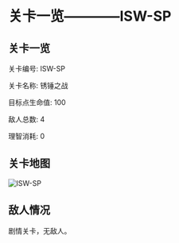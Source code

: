 # 关卡一览————ISW-SP


## 关卡一览

关卡编号: ISW-SP

关卡名称: 锈锤之战

目标点生命值: 100

敌人总数: 4

理智消耗: 0


## 关卡地图
![ISW-SP](./oprMap/ISW-SP.png)

## 敌人情况

剧情关卡，无敌人。

